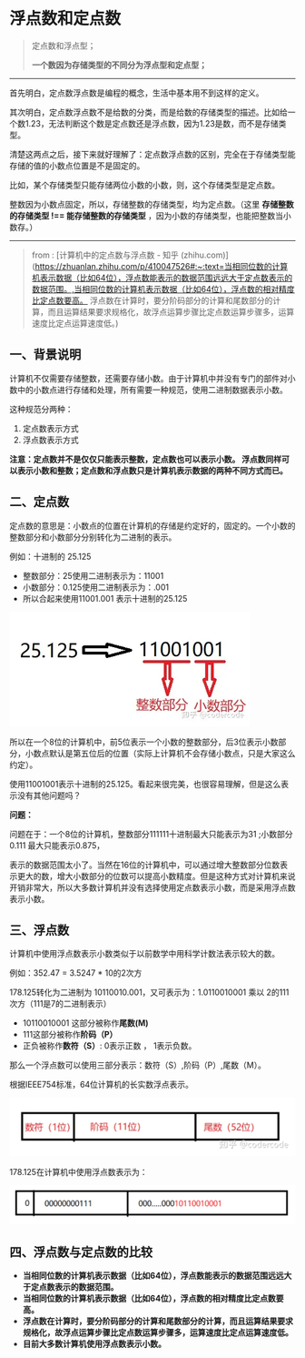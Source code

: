 # 浮点数和定点数

>定点数和浮点型；
>
>**一个数因为存储类型的不同分为浮点型和定点型；**

---



首先明白，定点数浮点数是编程的概念，生活中基本用不到这样的定义。

其次明白，定点数浮点数不是给数的分类，而是给数的存储类型的描述。比如给一个数1.23，无法判断这个数是定点数还是浮点数，因为1.23是数，而不是存储类型。

清楚这两点之后，接下来就好理解了：定点数浮点数的区别，完全在于存储类型能存储的值的小数点位置是不是固定的。

比如，某个存储类型只能存储两位小数的小数，则，这个存储类型是定点数。

整数因为小数点固定，所以，存储整数的存储类型，均为定点数。（这里 **存储整数的存储类型 !== 能存储整数的存储类型** ，因为小数的存储类型，也能把整数当小数存。）



---

>from  : [计算机中的定点数与浮点数 - 知乎 (zhihu.com)](https://zhuanlan.zhihu.com/p/410047526#:~:text=当相同位数的计算机表示数据（比如64位），浮点数能表示的数据范围远远大于定点数表示的数据范围。,当相同位数的计算机表示数据（比如64位），浮点数的相对精度比定点数要高。 浮点数在计算时，要分阶码部分的计算和尾数部分的计算，而且运算结果要求规格化，故浮点运算步骤比定点数运算步骤多，运算速度比定点运算速度低。)



## 一、背景说明

计算机不仅需要存储整数，还需要存储小数。由于计算机中并没有专门的部件对小数中的小数点进行存储和处理，所有需要一种规范，使用二进制数据表示小数。

这种规范分两种：

1. 定点数表示方式
2. 浮点数表示方式

**注意：定点数并不是仅仅只能表示整数，定点数也可以表示小数。 浮点数同样可以表示小数和整数；定点数和浮点数只是计算机表示数据的两种不同方式而已。**

## 二、定点数

定点数的意思是：小数点的位置在计算机的存储是约定好的，固定的。一个小数的整数部分和小数部分分别转化为二进制的表示。

例如：十进制的 25.125

- 整数部分：25使用二进制表示为：11001
- 小数部分：0.125使用二进制表示为：.001
- 所以合起来使用11001.001 表示十进制的25.125

![img](./%E6%B5%AE%E7%82%B9%E6%95%B0%E5%92%8C%E5%AE%9A%E7%82%B9%E6%95%B0.assets/v2-5561ffa0cd5272653a609bfbd0075170_720w.webp)

所以在一个8位的计算机中，前5位表示一个小数的整数部分，后3位表示小数部分，小数点默认是第五位后的位置（实际上计算机不会存储小数点，只是大家这么约定）。

使用11001001表示十进制的25.125。看起来很完美，也很容易理解，但是这么表示没有其他问题吗？

**问题：**

问题在于：一个8位的计算机，整数部分111111十进制最大只能表示为31 ;小数部分0.111 最大只能表示0.875，

表示的数据范围太小了。当然在16位的计算机中，可以通过增大整数部分位数表示更大的数，增大小数部分的位数可以提高小数精度。但是这种方式对计算机来说开销非常大，所以大多数计算机并没有选择使用定点数表示小数，而是采用浮点数表示小数。

## **三、浮点数**

计算机中使用浮点数表示小数类似于以前数学中用科学计数法表示较大的数。

例如：352.47 = 3.5247 * 10的2次方

178.125转化为二进制为 10110010.001，又可表示为：1.0110010001 乘以 2的111次方（111是7的二进制表示）

- 10110010001 这部分被称作**尾数(M)**
- 111这部分被称作**阶码（P）**
- 正负被称作**数符（S）**: 0表示正数 ， 1表示负数。

那么一个浮点数可以使用三部分表示：数符（S）,阶码（P）,尾数（M）。

根据IEEE754标准，64位计算机的长实数浮点表示。

![img](./%E6%B5%AE%E7%82%B9%E6%95%B0%E5%92%8C%E5%AE%9A%E7%82%B9%E6%95%B0.assets/v2-2a74711cf1e5f1a61869719a80da22b6_720w.webp)



178.125在计算机中使用浮点数表示为：

![img](./%E6%B5%AE%E7%82%B9%E6%95%B0%E5%92%8C%E5%AE%9A%E7%82%B9%E6%95%B0.assets/v2-e0be00bc2d9ba164a60a6ccb99285c92_720w.png)

## 四、浮点数与定点数的比较

- **当相同位数的计算机表示数据（比如64位），浮点数能表示的数据范围远远大于定点数表示的数据范围。**
- **当相同位数的计算机表示数据（比如64位），浮点数的相对精度比定点数要高。**
- **浮点数在计算时，要分阶码部分的计算和尾数部分的计算，而且运算结果要求规格化，故浮点运算步骤比定点数运算步骤多，运算速度比定点运算速度低。**
- **目前大多数计算机使用浮点数表示小数。**